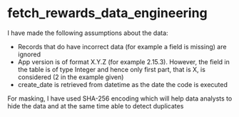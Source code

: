 # fetch_rewards_data_engineering
I have made the following assumptions about the data:
  - Records that do have incorrect data (for example a field is missing) are ignored
  - App version is of format X.Y.Z (for example 2.15.3). However, the field in the table is of type Integer and hence only first part, that is X, is considered (2 in the     example given)
  - create_date is retrieved from datetime as the date the code is executed

For masking, I have used SHA-256 encoding which will help data analysts to hide the data and at the same time able to detect duplicates
